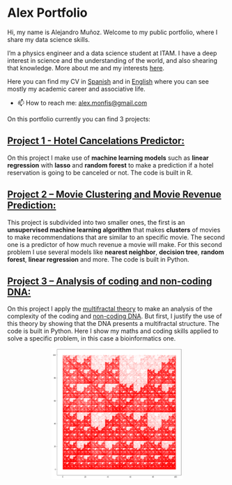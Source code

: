 # Alex Portfolio

Hi, my name is Alejandro Muñoz. Welcome to my public portfolio, where I share my data science skills.

I’m a physics engineer and a data science student at ITAM. I have a deep interest in science and the understanding of the world, and also shearing that knowledge. More about me and my interests [here](https://github.com/Monfiz/Alex_Portfolio/blob/main/About_alex.md).  

Here you can find my CV in [Spanish]( https://github.com/Monfiz/Alex_Portfolio/blob/main/CV_2022_español.pdf) and in [English]( https://github.com/Monfiz/Alex_Portfolio/blob/main/CV_2022_English.pdf) where you can see mostly my academic career and associative life. 

* 📫 How to reach me: alex.monfis@gmail.com

On this portfolio currently you can find 3 projects:
## [Project 1 - Hotel Cancelations Predictor:]( https://github.com/Monfiz/Alex_Portfolio/tree/main/Project_1)

On this project I make use of **machine learning models** such as **linear regression** with **lasso** and **random forest** to make a prediction if a hotel reservation is going to be canceled or not. The code is built in R. 

## [Project 2 – Movie Clustering and Movie Revenue Prediction:]( https://github.com/Monfiz/Alex_Portfolio/tree/main/Project_2)

This project is subdivided into two smaller ones, the first is an **unsupervised machine learning algorithm** that makes **clusters** of movies to make recommendations that are similar to an specific movie. The second one is a predictor of how much revenue a movie will make. For this second problem I use several models like **nearest neighbor**, **decision tree**, **random forest**, **linear regression** and more. The code is built in Python.

## [Project 3 – Analysis of coding and non-coding DNA:](https://github.com/Monfiz/Alex_Portfolio/tree/main/Project_3)

On this project I apply the [multifractal theory]( https://en.wikipedia.org/wiki/Multifractal_system#:~:text=A%20multifractal%20system%20is%20a,systems%20are%20common%20in%20nature.) to make an analysis of the complexity of the coding and [non-coding DNA]( https://en.wikipedia.org/wiki/Non-coding_DNA#:~:text=Non-coding%20DNA%20sequences%20are,do%20not%20encode%20protein%20sequences.&text=Other%20functions%20of%20non-coding,DNA%20replication%2C%20centromeres%20and%20telomeres.). But first, I justify the use of this theory by showing that the DNA presents a multifractal structure. The code is built in Python. Here I show my maths and coding skills applied to solve a specific problem, in this case a bioinformatics one.   

<p align="center">
<img src="https://github.com/Monfiz/Alex_Portfolio/blob/main/images/cromosomay.PNG" width="300" height="300" />
</p>
